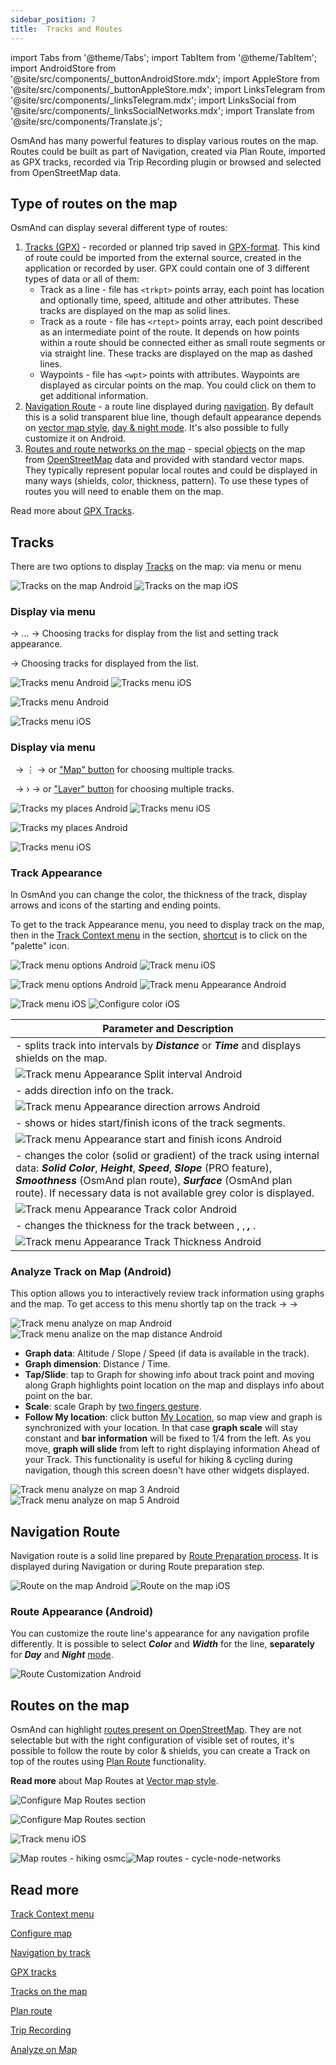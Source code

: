 ```yaml
---
sidebar_position: 7
title:  Tracks and Routes
---
```


import Tabs from '@theme/Tabs';
import TabItem from '@theme/TabItem';
import AndroidStore from '@site/src/components/_buttonAndroidStore.mdx';
import AppleStore from '@site/src/components/_buttonAppleStore.mdx';
import LinksTelegram from '@site/src/components/_linksTelegram.mdx';
import LinksSocial from '@site/src/components/_linksSocialNetworks.mdx';
import Translate from '@site/src/components/Translate.js';

OsmAnd has many powerful features to display various routes on the map. Routes could be built as part of Navigation, created via Plan Route, imported as GPX tracks, recorded via Trip Recording plugin or browsed and selected from OpenStreetMap data.

## Type of routes on the map

OsmAnd can display several different type of routes:

1.  [Tracks (GPX)](#tracks) - recorded or planned trip saved in [GPX-format](https://en.wikipedia.org/wiki/GPS_Exchange_Format). This kind of route could be imported from the external source, created in the application or recorded by user. GPX could contain one of 3 different types of data or all of them:
    - Track as a line - file has ```<trkpt>``` points array, each point has location and optionally time, speed, altitude and other attributes. These tracks are displayed on the map as solid lines.
    - Track as a route -  file has ```<rtept>``` points array, each point described as an intermediate point of the route. It depends on how points within a route should be connected either as small route segments or via straight line. These tracks are displayed on the map as dashed lines. 
    - Waypoints - file has ```<wpt>``` points with attributes. Waypoints are displayed as circular points on the map. You could click on them to get additional information.
2. [Navigation Route](#navigation-route) - a route line displayed during [navigation](/docs/documentation/navigation/route-navigation). By default this is a solid transparent blue line, though default appearance depends on [vector map style](/docs/documentation/map/vector-maps#default-map-styles), [day & night mode](/docs/documentation/map/vector-maps#map-mode). It's also possible to fully customize it on Android.
3. [Routes and route networks on the map](#routes-on-the-map) - special [objects](/docs/documentation/map/vector-maps#routes) on the map from [OpenStreetMap](https://wiki.openstreetmap.org/wiki/Relation:route) data and provided with standard vector maps. They typically represent popular local routes and could be displayed in many ways (shields, color, thickness, pattern). To use these types of routes you will need to enable them on the map.

Read more about [GPX Tracks](/docs/documentation/personal/tracks#track).

## Tracks 

There are two options to display [Tracks](/docs/documentation/personal/tracks) on the map: via [<Translate android="true" ids="configure_map"/>](/docs/documentation/map/tracks-on-map#display-via-configure-map-menu) menu or [<Translate android="true" ids="shared_string_my_places"/>](/docs/documentation/map/tracks-on-map#display-via-my-places-menu) menu

![Tracks on the map Android](@site/static/img/map/tracks_layer_android.png) ![Tracks on the map iOS](@site/static/img/map/tracks_layer_ios.png) 

### Display via <Translate ios="true" ids="configure_map"/> menu

<Translate android="true" ids="android_button_seq"/> <Translate android="true" ids="shared_string_menu,configure_map,show_gpx"/> → &#8230; → Choosing tracks for display from the list and setting track appearance.

<p> </p>

<Translate ios="true" ids="ios_button_seq"/> <Translate ios="true" ids="menu,configure_map,tracks"/> → Choosing tracks for displayed from the list.

<Tabs groupId="operating-systems">

<TabItem value="def" label="Default" default>

![Tracks menu Android](@site/static/img/map/tracks_menu_android.png) ![Tracks menu iOS](@site/static/img/map/tracks_menu_ios.png)  

</TabItem>

<TabItem value="android" label="Android">

![Tracks menu Android](@site/static/img/map/tracks_menu_android.png) 

</TabItem>

<TabItem value="ios" label="iOS">

![Tracks menu iOS](@site/static/img/map/tracks_menu_ios.png) 

</TabItem>

</Tabs>

### Display via <Translate android="true" ids="shared_string_my_places"/> menu

&nbsp;<Translate android="true" ids="android_button_seq"/> <Translate android="true" ids="shared_string_menu,shared_string_my_places,shared_string_gpx_files"/> → &#8942; → <Translate android="true" ids="hared_string_show_on_map"/> or ["Map" button](/docs/documentation/personal/tracks#my-places-android) for choosing multiple tracks.

<p> </p>

&nbsp;<Translate ios="true" ids="ios_button_seq"/> <Translate ios="true" ids="menu,menu_my_places,tracks"/> → &#8250; → <Translate ios="true" ids="map_settings_show"/> or ["Layer" button](/docs/documentation/personal/tracks#my-places-ios) for choosing multiple tracks.

<Tabs groupId="operating-systems">

<TabItem value="def" label="Default" default>

![Tracks my places Android](@site/static/img/map/tracks_myplaces_android.png) ![Tracks menu iOS](@site/static/img/map/tracks_myplaces_ios.png)

</TabItem>

<TabItem value="android" label="Android">

![Tracks my places Android](@site/static/img/map/tracks_myplaces_android.png)

</TabItem>

<TabItem value="ios" label="iOS">

![Tracks menu iOS](@site/static/img/map/tracks_myplaces_ios.png)

</TabItem>

</Tabs>

### Track Appearance

In OsmAnd you can change the color, the thickness of the track, display arrows and icons of the starting and ending points.

To get to the track Appearance menu, you need to display track on the map, then in the [Track Context menu](https://docs.osmand.net/en/main@latest/docs/documentation/map/track-context-menu#overview) in the <Translate android="true" ids="shared_string_overview"/> section, [shortcut](/docs/documentation/map/map-context-menu#select-route-short-tap-for-android) is to click on the "palette" icon. 

 <Tabs groupId="operating-systems">

<TabItem value="def" label="Default" default>

![Track menu options Android](@site/static/img/map/eye_button_android.png) ![Track menu iOS](@site/static/img/map/eye_button_ios.png)

</TabItem>

<TabItem value="android" label="Android">

![Track menu options Android](@site/static/img/map/eye_button_android.png) ![Track menu Appearance Android](@site/static/img/map/track_appearance_menu_android.png) 

</TabItem>

<TabItem value="ios" label="iOS">

![Track menu iOS](@site/static/img/map/eye_button_ios.png) ![Configure color iOS](@site/static/img/map/track_appearance_menu_ios.png) 

</TabItem>

</Tabs>

|**Parameter and Description**|   
|------------|
|**<Translate android="true" ids="gpx_split_interval"/>** - splits track into intervals by **_Distance_** or **_Time_** and displays shields on the map.|
|![Track menu Appearance Split interval Android](@site/static/img/map/track_appearance_menu_split_interval_android.png)| 
|**<Translate android="true" ids="gpx_direction_arrows"/>** - adds direction info on the track.|
|![Track menu Appearance direction arrows Android](@site/static/img/map/track_appearance_menu_direction_arrows_android.png)|  
|**<Translate android="true" ids="track_show_start_finish_icons"/>** - shows or hides start/finish icons of the track segments.|
|![Track menu Appearance start and finish icons Android](@site/static/img/map/track_appearance_menu_sf_icons_android.png)|  
|**<Translate android="true" ids="shared_string_color"/>** -  changes the color (solid or gradient) of the track using internal data: **_Solid Color_**, **_Height_**, **_Speed_**, **_Slope_** (PRO feature), **_Smoothness_** (OsmAnd plan route), **_Surface_** (OsmAnd plan route). If necessary data is not available grey color is displayed. |
|![Track menu Appearance Track color Android](@site/static/img/map/track_appearance_menu_track_color_android.png)|
|**<Translate android="true" ids="select_track_width"/>** - changes the thickness for the track between **_<Translate android="true" ids="rendering_value_thin_name"/>_**, **_<Translate android="true" ids="rendering_value_medium_name"/>_**, **_<Translate android="true" ids="rendering_value_bold_name"/>, <Translate android="true" ids="shared_string_custom"/>_**.|
|![Track menu Appearance Track Thickness Android](@site/static/img/map/track_appearance_menu_track_thickness_android.png)|

### Analyze Track on Map (Android)

This option allows you to interactively review track information using graphs and the map. To get access to this menu shortly tap on the track → [<Translate android="true" ids="shared_string_options"/>](/docs/documentation/map/track-context-menu#options) → <Translate android="true" ids="analyze_on_map"/>

![Track menu analyze on map Android](@site/static/img/personal/tracks/track_analyze_on_map_android.png) ![Track menu analize on the map distance Android](@site/static/img/personal/tracks/track_analyze_on_map_distance_android.png) 

- **Graph data**: Altitude / Slope / Speed (if data is available in the track).
- **Graph dimension**: Distance / Time.
- **Tap/Slide**: tap to Graph for showing info about track point and moving along Graph highlights point location on the map and displays info about point on the bar.
- **Scale**: scale Graph by [two fingers gesture](/docs/documentation/map/interact-with-map#gestures). 
- **Follow My location**: click button [My Location](/docs/documentation/map/interact-with-map#my-location--zoom), so map view and graph is synchronized with your location. In that case **graph scale** will stay constant and **bar information** will be fixed to 1/4 from the left. As you move, **graph will slide** from left to right displaying information Ahead of your Track. This functionality is useful for hiking & cycling during navigation, though this screen doesn't have other widgets displayed.


![Track menu analyze on map 3 Android](@site/static/img/personal/tracks/track_analyze_on_map_3_android.png) ![Track menu analyze on map 5 Android](@site/static/img/personal/tracks/track_analyze_on_map_5_android.png)


<!-- 
![Track menu analyze on map 3 Android](@site/static/img/personal/tracks/track_analyze_on_map_3_android.png) ![Track menu analyze on map 4 Android](@site/static/img/personal/tracks/track_analyze_on_map_4_android.png)
![Track menu analyze on map 1 Android](@site/static/img/personal/tracks/track_analyze_on_map_1_android.png) ![Track menu analyze on map 1.1 Android](@site/static/img/personal/tracks/track_analyze_on_map_1.1_android.png)
![Track menu analyze on map 2 Android](@site/static/img/personal/tracks/track_analyze_on_map_2_android.png) ![Track menu analyze on map 2.1 Android](@site/static/img/personal/tracks/track_analyze_on_map_2.1_android.png)
![Track menu analyze on map 5 Android](@site/static/img/personal/tracks/track_analyze_on_map_5_android.png)
-->

## Navigation Route

Navigation route is a solid line prepared by [Route Preparation process](/docs/documentation/navigation/route-navigation). It is displayed during Navigation or during Route preparation step.

 ![Route on the map Android](@site/static/img/map/route_layer_android.png) ![Route on the map iOS](@site/static/img/map/route_layer_ios.png)

### Route Appearance (Android)

You can customize the route line's appearance for any navigation profile differently. It is possible to select **_Color_** and **_Width_** for the line, **separately** for **_Day_** and **_Night_** [mode](/docs/documentation/map/vector-maps#map-mode).

<Translate android="true" ids="shared_string_menu,configure_profile,routing_settings_2,customize_route_line"/>

<p> </p>

![Route Customization Android](@site/static/img/map/route_custom_android.png)

## Routes on the map

 

OsmAnd can highlight [routes present on OpenStreetMap](https://wiki.openstreetmap.org/wiki/Relation:route). They are not selectable but with the right configuration of visible set of routes, it's possible to follow the route by color & shields, you can create a Track on top of the routes using [Plan Route](/docs/documentation/plan-route/create-route) functionality.


<Translate android="true" ids="android_button_seq"/> <Translate android="true" ids="shared_string_menu,configure_map,map_widget_map_rendering,rendering_category_routes"/>

<p> </p>

<Translate ios="true" ids="ios_button_seq"/> <Translate ios="true" ids="menu,configure_map,map_settings_style,rendering_category_routes"/>

<p> </p>

**Read more** about Map Routes at [Vector map style](/docs/documentation/map/vector-maps#routes).

 <Tabs groupId="operating-systems">

<TabItem value="def" label="Default" default>

![Configure Map Routes section](@site/static/img/map/configure_map_routes_android.png) 

</TabItem>

<TabItem value="android" label="Android">

![Configure Map Routes section](@site/static/img/map/configure_map_routes_android.png) 

</TabItem>

<TabItem value="ios" label="iOS">

![Track menu iOS](@site/static/img/map/configure_map_routes_ios.png) 

</TabItem>

</Tabs>


![Map routes - hiking osmc](@site/static/img/map/map-routes-hiking-osmc.png)![Map routes - cycle-node-networks](@site/static/img/map/map-routes-cycle-node-networks.png)


## Read more



[Track Context menu](/docs/documentation/map/track-context-menu)

[Configure map](/docs/documentation/map/configure-map-menu)

[Navigation by track](/docs/documentation/navigation/gpx-navigation)

[GPX tracks](/docs/documentation/personal/tracks)

[Tracks on the map](/docs/documentation/map/tracks-on-map)

[Plan route](/docs/documentation/plan-route)

[Trip Recording](/docs/documentation/plugins/trip-recording)

[Analyze on Map](/docs/documentation/map/tracks-on-map)

